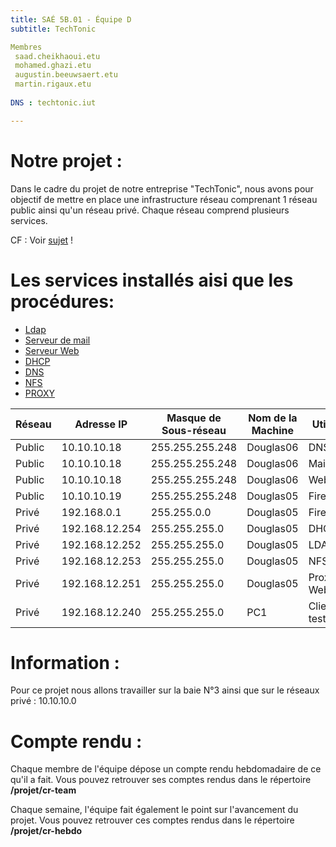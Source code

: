 ```yaml
---
title: SAÉ 5B.01 - Équipe D
subtitle: TechTonic

Membres
 saad.cheikhaoui.etu
 mohamed.ghazi.etu
 augustin.beeuwsaert.etu
 martin.rigaux.etu
 
DNS : techtonic.iut

---
```


# Notre projet : 
Dans le cadre du projet de notre entreprise "TechTonic", nous avons pour objectif de mettre en place une infrastructure réseau comprenant 1 réseau public ainsi qu'un réseau privé. Chaque réseau comprend plusieurs services. 

CF : Voir [sujet](../README.md) !

# Les services installés aisi que les procédures:

- [Ldap](../equipe-d/projet/infrastructure/réseau_privé/ldap/Procédure.md) 
- [Serveur de mail](../equipe-d/projet/infrastructure/réseau_public/mail/README.MD)
- [Serveur Web](../equipe-d/projet/infrastructure/réseau_public/web/README.MD)
- [DHCP](../equipe-d/projet/infrastructure/réseau_privé/dhcp/README.MD)
- [DNS](../equipe-d/projet/infrastructure/réseau_public/dns/README.MD)
- [NFS](../equipe-d/projet/infrastructure/réseau_privé/nfs/README.MD)
- [PROXY](../equipe-d/projet/infrastructure/réseau_privé/)

| Réseau            | Adresse IP        | Masque de Sous-réseau | Nom de la Machine  | Utilité                   |
|-------------------|-------------------|-----------------------|--------------------|---------------------------|
| Public            | 10.10.10.18       | 255.255.255.248       | Douglas06          | DNS                       |
| Public            | 10.10.10.18       | 255.255.255.248       | Douglas06          | Mail                      |
| Public            | 10.10.10.18       | 255.255.255.248       | Douglas06          | Web                       |
| Public            | 10.10.10.19       | 255.255.255.248       | Douglas05          | Firewall                  |
| Privé             | 192.168.0.1       | 255.255.0.0           | Douglas05          | Firewall                  |
| Privé             | 192.168.12.254    | 255.255.255.0         | Douglas05          | DHCP                      |
| Privé             | 192.168.12.252    | 255.255.255.0         | Douglas05          | LDAP                      |
| Privé             | 192.168.12.253    | 255.255.255.0         | Douglas05          | NFS                       |
| Privé             | 192.168.12.251    | 255.255.255.0         | Douglas05          | Proxy Web                 |
| Privé             | 192.168.12.240    | 255.255.255.0         | PC1                | Client test                |


# Information : 
Pour ce projet nous allons travailler sur la baie N°3 ainsi que sur le réseaux privé : 10.10.10.0
 

# Compte rendu :

Chaque membre de l'équipe dépose un compte rendu hebdomadaire de ce qu'il a fait. Vous pouvez retrouver ses comptes rendus dans le répertoire **/projet/cr-team**

Chaque semaine, l'équipe fait également le point sur l'avancement du projet. Vous pouvez retrouver ces comptes rendus dans le répertoire **/projet/cr-hebdo**
